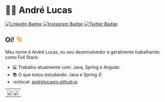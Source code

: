 # :man_technologist: André Lucas

[![Linkedin Badge](https://img.shields.io/badge/-LinkedIn-blue?style=flat-square&logo=Linkedin&logoColor=white&link=https://www.linkedin.com/in/lucas-bittencourt/)](https://www.linkedin.com/in/andrelucasrs/)
[![Instagram Badge](https://img.shields.io/badge/-Instagram-bc2a8d?style=flat-square&labelColor=bc2a8d&logo=Instagram&logoColor=white&link=https://www.instagram.com/felurye/)](https://www.instagram.com/andre.lucasrs/)
[![Twitter Badge](https://img.shields.io/badge/-Twitter-1ca0f1?style=flat-square&labelColor=1ca0f1&logo=twitter&logoColor=white&link=https://twitter.com/lgdbittencourt)](https://twitter.com/AndreLucasrss)

## Oi! <img src="https://github.com/AndreLucasrs/AndreLucasrs/blob/master/assets/hi.gif" width="22px">

Meu nome é André Lucas, eu sou desenvolvedor e geralmente trabalhando como Full Stack.

- :computer: Trabalho atualmente com: Java, Spring e Angular.
- :books: O que estou estudando: Java e Spring :v:
- :octocat: [andrelucasrs.github.io](https://andrelucasrs.github.io/)

<table>
  <tr>
    <td>
        <img width="350px" align="center" src="https://github-readme-stats.vercel.app/api/top-langs/?username=andrelucasrs&layout=compact&theme=onedark" />
        <img width="430px" align="center" src="https://github-readme-stats.vercel.app/api?username=andrelucasrs&theme=onedark&show_icons=true" />
    </td>
  </tr>
</table>